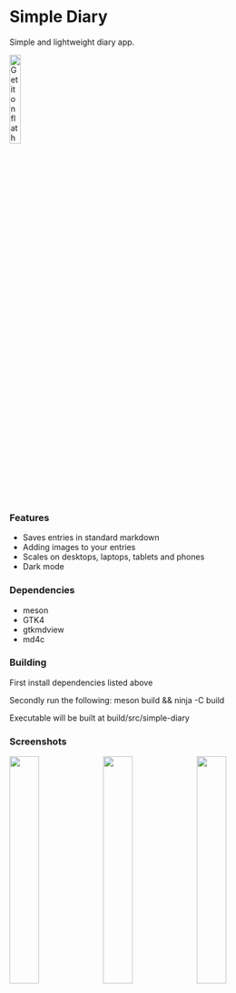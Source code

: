 Simple Diary
============

Simple and lightweight diary app.

<a href="https://flathub.org/apps/details/com.bjareholt.johan.SimpleDiary">
  <img src="https://flathub.org/assets/badges/flathub-badge-en.svg" alt="Get it on flathub" width="20%">
</a>


### Features
- Saves entries in standard markdown
- Adding images to your entries
- Scales on desktops, laptops, tablets and phones
- Dark mode

### Dependencies
- meson
- GTK4
- gtkmdview
- md4c

### Building

First install dependencies listed above

Secondly run the following: meson build && ninja -C build

Executable will be built at build/src/simple-diary

### Screenshots

<div>
  <img width="32%" src="https://johan.bjareholt.com/img/projects/simple-diary/entry_list.png">
  <img width="32%" src="https://johan.bjareholt.com/img/projects/simple-diary/entry_view.png">
  <img width="32%" src="https://johan.bjareholt.com/img/projects/simple-diary/entry_edit.png">
</div>
